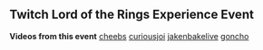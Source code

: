## Twitch Lord of the Rings Experience Event

**Videos from this event**
[cheebs](https://www.twitch.tv/videos/1609507879)
[curiousjoi](https://www.twitch.tv/videos/1609508098)
[jakenbakelive](https://www.twitch.tv/videos/1609507291)
[goncho](https://www.twitch.tv/videos/1609508310)
